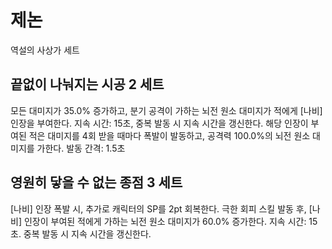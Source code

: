 # 제논

역설의 사상가 세트

## 끝없이 나눠지는 시공 2 세트

모든 대미지가 35.0% 증가하고, 분기 공격이 가하는 뇌전 원소 대미지가 적에게 [나비] 인장을 부여한다. 지속 시간: 15초, 중복 발동 시 지속 시간을 갱신한다. 해당 인장이 부여된 적은 대미지를 4회 받을 때마다 폭발이 발동하고, 공격력 100.0%의 뇌전 원소 대미지를 가한다. 발동 간격: 1.5초

## 영원히 닿을 수 없는 종점 3 세트

[나비] 인장 폭발 시, 추가로 캐릭터의 SP를 2pt 회복한다. 극한 회피 스킬 발동 후, [나비] 인장이 부여된 적에게 가하는 뇌전 원소 대미지가 60.0% 증가한다. 지속 시간: 15초. 중복 발동 시 지속 시간을 갱신한다.
